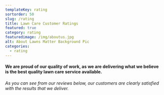 ```yaml
---
templateKey: rating
sortorder: 50
slug: /rating
title: Lawn Care Customer Ratings
featured: true
category: rating
featuredimage: /img/aboutus.jpg
alt: About Lawns Matter Background Pic
categories:
  - rating
---
```

#### We are proud of our quality of work, as we are delivering what we believe is the best quality lawn care service available. ####

###### As you can see from our reviews below, our customers are clearly satisfied with the results that we deliver. ######
